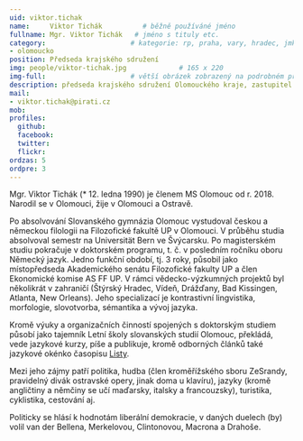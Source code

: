 ```yaml
---
uid: viktor.tichak
name:     Viktor Tichák          # běžně používáné jméno
fullname: Mgr. Viktor Tichák   # jméno s tituly etc.
category:                     # kategorie: rp, praha, vary, hradec, jmk, senat
- olomoucko
position: Předseda krajského sdružení
img: people/viktor-tichak.jpg             # 165 x 220
img-full:                     # větší obrázek zobrazený na podrobném profilu
description: předseda krajského sdružení Olomouckého kraje, zastupitel v Olomouci                # kratký popis, max 160 znaků
mail:
- viktor.tichak@pirati.cz
mob:         
profiles:
  github:
  facebook:       
  twitter:        
  flickr:       
ordzas: 5
ordpre: 3
---
```

Mgr. Viktor Tichák (* 12. ledna 1990) je členem MS Olomouc od r. 2018. Narodil se v Olomouci, žije v Olomouci a Ostravě.

Po absolvování Slovanského gymnázia Olomouc vystudoval českou a německou filologii na Filozofické fakultě UP v Olomouci. V průběhu studia absolvoval semestr na Universität Bern ve Švýcarsku. Po magisterském studiu pokračuje v doktorském programu, t. č. v posledním ročníku oboru Německý jazyk. Jedno funkční období, tj. 3 roky, působil jako místopředseda Akademického senátu Filozofické fakulty UP a člen Ekonomické komise AS FF UP. V rámci vědecko-výzkumných projektů byl několikrát v zahraničí (Štýrský Hradec, Vídeň, Drážďany, Bad Kissingen, Atlanta, New Orleans). Jeho specializací je kontrastivní lingvistika, morfologie, slovotvorba, sémantika a vývoj jazyka.

Kromě výuky a organizačních činností spojených s doktorským studiem působí jako tajemník Letní školy slovanských studií Olomouc, překládá, vede jazykové kurzy, píše a publikuje, kromě odborných článků také jazykové okénko časopisu [Listy](http://www.listy.cz).

Mezi jeho zájmy patří politika, hudba (člen kroměřížského sboru ZeSrandy, pravidelný divák ostravské opery, jinak doma u klavíru), jazyky (kromě angličtiny a němčiny se učí maďarsky, italsky a francouzsky), turistika, cyklistika, cestování aj.

Politicky se hlásí k hodnotám liberální demokracie, v daných duelech (by) volil van der Bellena, Merkelovou, Clintonovou, Macrona a Drahoše.
